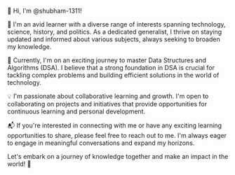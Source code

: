 👋 Hi, I'm @shubham-1311!

🌟 I'm an avid learner with a diverse range of interests spanning technology, science, history, and politics. As a dedicated generalist, I thrive on staying updated and informed about various subjects, always seeking to broaden my knowledge.

🌱 Currently, I'm on an exciting journey to master Data Structures and Algorithms (DSA). I believe that a strong foundation in DSA is crucial for tackling complex problems and building efficient solutions in the world of technology.

💡 I'm passionate about collaborative learning and growth. I'm open to collaborating on projects and initiatives that provide opportunities for continuous learning and personal development.

📬 If you're interested in connecting with me or have any exciting learning opportunities to share, please feel free to reach out to me. I'm always eager to engage in meaningful conversations and expand my horizons.

Let's embark on a journey of knowledge together and make an impact in the world! 🚀
<!---
shubham-1311/shubham-1311 is a ✨ special ✨ repository because its `README.md` (this file) appears on your GitHub profile.
You can click the Preview link to take a look at your changes.
--->
